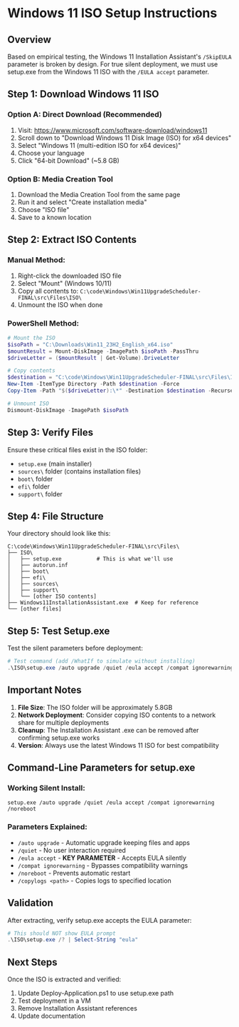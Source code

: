 # Windows 11 ISO Setup Instructions

## Overview
Based on empirical testing, the Windows 11 Installation Assistant's `/SkipEULA` parameter is broken by design. For true silent deployment, we must use setup.exe from the Windows 11 ISO with the `/EULA accept` parameter.

## Step 1: Download Windows 11 ISO

### Option A: Direct Download (Recommended)
1. Visit: https://www.microsoft.com/software-download/windows11
2. Scroll down to "Download Windows 11 Disk Image (ISO) for x64 devices"
3. Select "Windows 11 (multi-edition ISO for x64 devices)"
4. Choose your language
5. Click "64-bit Download" (~5.8 GB)

### Option B: Media Creation Tool
1. Download the Media Creation Tool from the same page
2. Run it and select "Create installation media"
3. Choose "ISO file"
4. Save to a known location

## Step 2: Extract ISO Contents

### Manual Method:
1. Right-click the downloaded ISO file
2. Select "Mount" (Windows 10/11)
3. Copy all contents to: `C:\code\Windows\Win11UpgradeScheduler-FINAL\src\Files\ISO\`
4. Unmount the ISO when done

### PowerShell Method:
```powershell
# Mount the ISO
$isoPath = "C:\Downloads\Win11_23H2_English_x64.iso"
$mountResult = Mount-DiskImage -ImagePath $isoPath -PassThru
$driveLetter = ($mountResult | Get-Volume).DriveLetter

# Copy contents
$destination = "C:\code\Windows\Win11UpgradeScheduler-FINAL\src\Files\ISO"
New-Item -ItemType Directory -Path $destination -Force
Copy-Item -Path "$($driveLetter):\*" -Destination $destination -Recurse -Force

# Unmount ISO
Dismount-DiskImage -ImagePath $isoPath
```

## Step 3: Verify Files

Ensure these critical files exist in the ISO folder:
- `setup.exe` (main installer)
- `sources\` folder (contains installation files)
- `boot\` folder
- `efi\` folder
- `support\` folder

## Step 4: File Structure

Your directory should look like this:
```
C:\code\Windows\Win11UpgradeScheduler-FINAL\src\Files\
├── ISO\
│   ├── setup.exe           # This is what we'll use
│   ├── autorun.inf
│   ├── boot\
│   ├── efi\
│   ├── sources\
│   ├── support\
│   └── [other ISO contents]
├── Windows11InstallationAssistant.exe  # Keep for reference
└── [other files]
```

## Step 5: Test Setup.exe

Test the silent parameters before deployment:
```powershell
# Test command (add /WhatIf to simulate without installing)
.\ISO\setup.exe /auto upgrade /quiet /eula accept /compat ignorewarning /noreboot /copylogs C:\temp\logs
```

## Important Notes

1. **File Size**: The ISO folder will be approximately 5.8GB
2. **Network Deployment**: Consider copying ISO contents to a network share for multiple deployments
3. **Cleanup**: The Installation Assistant .exe can be removed after confirming setup.exe works
4. **Version**: Always use the latest Windows 11 ISO for best compatibility

## Command-Line Parameters for setup.exe

### Working Silent Install:
```
setup.exe /auto upgrade /quiet /eula accept /compat ignorewarning /noreboot
```

### Parameters Explained:
- `/auto upgrade` - Automatic upgrade keeping files and apps
- `/quiet` - No user interaction required
- `/eula accept` - **KEY PARAMETER** - Accepts EULA silently
- `/compat ignorewarning` - Bypasses compatibility warnings
- `/noreboot` - Prevents automatic restart
- `/copylogs <path>` - Copies logs to specified location

## Validation

After extracting, verify setup.exe accepts the EULA parameter:
```powershell
# This should NOT show EULA prompt
.\ISO\setup.exe /? | Select-String "eula"
```

## Next Steps

Once the ISO is extracted and verified:
1. Update Deploy-Application.ps1 to use setup.exe path
2. Test deployment in a VM
3. Remove Installation Assistant references
4. Update documentation